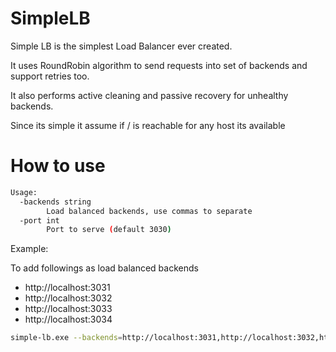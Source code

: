 # SimpleLB

Simple LB is the simplest Load Balancer ever created.

It uses RoundRobin algorithm to send requests into set of backends and support
retries too.

It also performs active cleaning and passive recovery for unhealthy backends.

Since its simple it assume if / is reachable for any host its available

# How to use

```bash
Usage:
  -backends string
        Load balanced backends, use commas to separate
  -port int
        Port to serve (default 3030)
```

Example:

To add followings as load balanced backends

- http://localhost:3031
- http://localhost:3032
- http://localhost:3033
- http://localhost:3034

```bash
simple-lb.exe --backends=http://localhost:3031,http://localhost:3032,http://localhost:3033,http://localhost:3034
```
